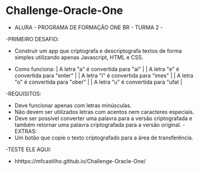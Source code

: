 # Challenge-Oracle-One
- ALURA - PROGRAMA DE FORMAÇÃO ONE BR - TURMA 2 -

-PRIMEIRO DESAFIO:
   * Construir um app que criptografa e descriptografa textos de forma simples
     utilizando apenas Javascript, HTML e CSS.

   * Como funciona:
    |   A letra "a" é convertida para "ai"       |
    |   A letra "e" é convertida para "enter"    |
    |   A letra "i" é convertida para "imes"     |
    |   A letra "o" é convertida para "ober"     |
    |   A letra "u" é convertida para "ufat      |
    
-REQUISITOS:
   * Deve funcionar apenas com letras minúsculas.
   * Não devem ser utilizados letras com acentos nem caracteres especiais.
   * Deve ser possível converter uma palavra para a versão criptografada e também retornar uma palavra criptografada para a versão original.
-EXTRAS:
   * Um botão que copie o texto criptografado para a área de transferência.

-TESTE ELE AQUI:
   * hhttps://mfcastilho.github.io/Challenge-Oracle-One/
